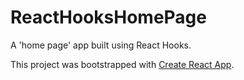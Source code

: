 # ReactHooksHomePage

A 'home page' app built using React Hooks.

This project was bootstrapped with [Create React App](https://github.com/facebook/create-react-app).
